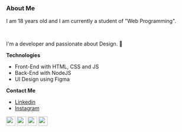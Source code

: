 ### About Me
<p>I am 18 years old and I am currently a student of "Web Programming".</p>
<br>
<p>I'm a developer and passionate about Design. 🎉</p>

**Technologies**
- Front-End with HTML, CSS and JS
- Back-End with NodeJS
- UI Design using Figma <br>

**Contact Me**
- <a href="https://www.linkedin.com/in/wesleydamasceno/">Linkedin</a>
- <a href="https://instagram.com/wesleydamasceno4">Instagram</a>

<code><img height="25" src="https://xesque.rocketseat.dev/platform/tech/html5.svg"></code> 
<code><img height="25" src="https://xesque.rocketseat.dev/platform/tech/css3.svg"></code> 
<code><img height="25" src="https://xesque.rocketseat.dev/platform/tech/javascript.svg"></code>
<code><img height="25" src="https://xesque.rocketseat.dev/platform/tech/node.svg"></code> <br>
